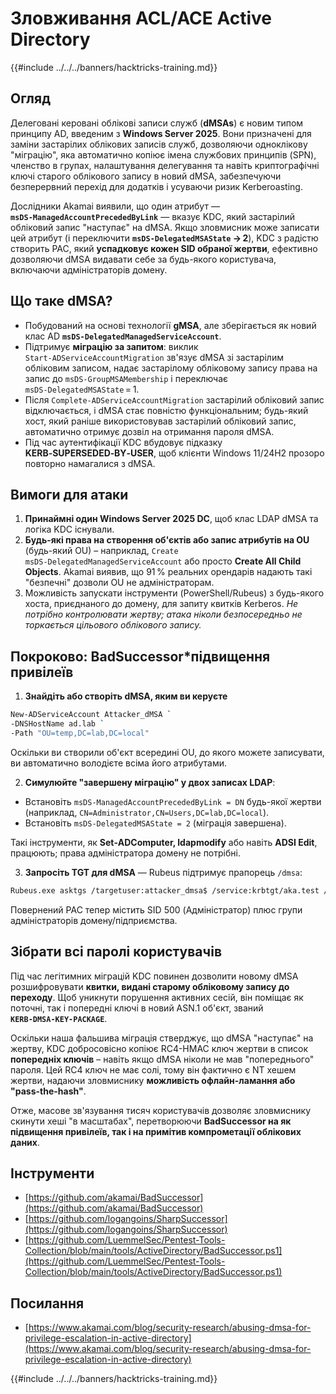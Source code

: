 # Зловживання ACL/ACE Active Directory

{{#include ../../../banners/hacktricks-training.md}}

## Огляд

Делеговані керовані облікові записи служб (**dMSAs**) є новим типом принципу AD, введеним з **Windows Server 2025**. Вони призначені для заміни застарілих облікових записів служб, дозволяючи одноклікову "міграцію", яка автоматично копіює імена службових принципів (SPN), членство в групах, налаштування делегування та навіть криптографічні ключі старого облікового запису в новий dMSA, забезпечуючи безперервний перехід для додатків і усуваючи ризик Kerberoasting.

Дослідники Akamai виявили, що один атрибут — **`msDS‑ManagedAccountPrecededByLink`** — вказує KDC, який застарілий обліковий запис "наступає" на dMSA. Якщо зловмисник може записати цей атрибут (і переключити **`msDS‑DelegatedMSAState` → 2**), KDC з радістю створить PAC, який **успадковує кожен SID обраної жертви**, ефективно дозволяючи dMSA видавати себе за будь-якого користувача, включаючи адміністраторів домену.

## Що таке dMSA?

* Побудований на основі технології **gMSA**, але зберігається як новий клас AD **`msDS‑DelegatedManagedServiceAccount`**.
* Підтримує **міграцію за запитом**: виклик `Start‑ADServiceAccountMigration` зв'язує dMSA зі застарілим обліковим записом, надає застарілому обліковому запису права на запис до `msDS‑GroupMSAMembership` і переключає `msDS‑DelegatedMSAState` = 1.
* Після `Complete‑ADServiceAccountMigration` застарілий обліковий запис відключається, і dMSA стає повністю функціональним; будь-який хост, який раніше використовував застарілий обліковий запис, автоматично отримує дозвіл на отримання пароля dMSA.
* Під час аутентифікації KDC вбудовує підказку **KERB‑SUPERSEDED‑BY‑USER**, щоб клієнти Windows 11/24H2 прозоро повторно намагалися з dMSA.

## Вимоги для атаки
1. **Принаймні один Windows Server 2025 DC**, щоб клас LDAP dMSA та логіка KDC існували.
2. **Будь-які права на створення об'єктів або запис атрибутів на OU** (будь-який OU) – наприклад, `Create msDS‑DelegatedManagedServiceAccount` або просто **Create All Child Objects**. Akamai виявив, що 91 % реальних орендарів надають такі "безпечні" дозволи OU не адміністраторам.
3. Можливість запускати інструменти (PowerShell/Rubeus) з будь-якого хоста, приєднаного до домену, для запиту квитків Kerberos.
*Не потрібно контролювати жертву; атака ніколи безпосередньо не торкається цільового облікового запису.*

## Покроково: BadSuccessor*підвищення привілеїв

1. **Знайдіть або створіть dMSA, яким ви керуєте**
```bash
New‑ADServiceAccount Attacker_dMSA `
‑DNSHostName ad.lab `
‑Path "OU=temp,DC=lab,DC=local"
```

Оскільки ви створили об'єкт всередині OU, до якого можете записувати, ви автоматично володієте всіма його атрибутами.

2. **Симулюйте "завершену міграцію" у двох записах LDAP**:
- Встановіть `msDS‑ManagedAccountPrecededByLink = DN` будь-якої жертви (наприклад, `CN=Administrator,CN=Users,DC=lab,DC=local`).
- Встановіть `msDS‑DelegatedMSAState = 2` (міграція завершена).

Такі інструменти, як **Set‑ADComputer, ldapmodify** або навіть **ADSI Edit**, працюють; права адміністратора домену не потрібні.

3. **Запросіть TGT для dMSA** — Rubeus підтримує прапорець `/dmsa`:

```bash
Rubeus.exe asktgs /targetuser:attacker_dmsa$ /service:krbtgt/aka.test /dmsa /opsec /nowrap /ptt /ticket:<Machine TGT>
```

Повернений PAC тепер містить SID 500 (Адміністратор) плюс групи адміністраторів домену/підприємства.

## Зібрати всі паролі користувачів

Під час легітимних міграцій KDC повинен дозволити новому dMSA розшифровувати **квитки, видані старому обліковому запису до переходу**. Щоб уникнути порушення активних сесій, він поміщає як поточні, так і попередні ключі в новий ASN.1 об'єкт, званий **`KERB‑DMSA‑KEY‑PACKAGE`**.

Оскільки наша фальшива міграція стверджує, що dMSA "наступає" на жертву, KDC добросовісно копіює RC4-HMAC ключ жертви в список **попередніх ключів** – навіть якщо dMSA ніколи не мав "попереднього" пароля. Цей RC4 ключ не має солі, тому він фактично є NT хешем жертви, надаючи зловмиснику **можливість офлайн-ламання або "pass-the-hash"**.

Отже, масове зв'язування тисяч користувачів дозволяє зловмиснику скинути хеші "в масштабах", перетворюючи **BadSuccessor на як підвищення привілеїв, так і на примітив компрометації облікових даних**.

## Інструменти

- [https://github.com/akamai/BadSuccessor](https://github.com/akamai/BadSuccessor)
- [https://github.com/logangoins/SharpSuccessor](https://github.com/logangoins/SharpSuccessor)
- [https://github.com/LuemmelSec/Pentest-Tools-Collection/blob/main/tools/ActiveDirectory/BadSuccessor.ps1](https://github.com/LuemmelSec/Pentest-Tools-Collection/blob/main/tools/ActiveDirectory/BadSuccessor.ps1)

## Посилання

- [https://www.akamai.com/blog/security-research/abusing-dmsa-for-privilege-escalation-in-active-directory](https://www.akamai.com/blog/security-research/abusing-dmsa-for-privilege-escalation-in-active-directory)

{{#include ../../../banners/hacktricks-training.md}}
